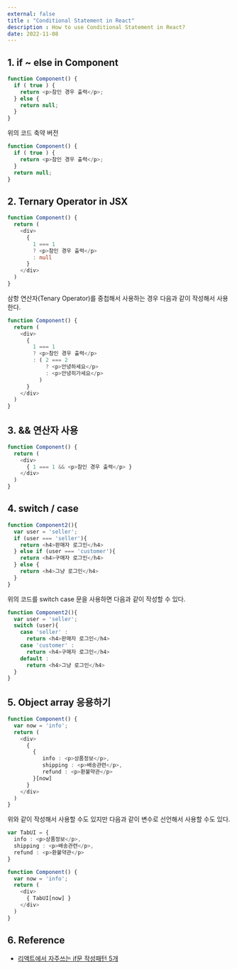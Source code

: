 ```yaml
---
external: false
title : "Conditional Statement in React"
description : How to use Conditional Statement in React?
date: 2022-11-08
---
```


## 1. if ~ else in Component

```ts
function Component() {
  if ( true ) {
    return <p>참인 경우 출력</p>;
  } else {
    return null;
  }
} 
```

위의 코드 축약 버전

```ts
function Component() {
  if ( true ) {
    return <p>참인 경우 출력</p>;
  } 
  return null;
} 
```

## 2. Ternary Operator in JSX

```ts
function Component() {
  return (
    <div>
      {
        1 === 1
        ? <p>참인 경우 출력</p>
        : null
      }
    </div>
  )
} 
```

삼항 연산자(Tenary Operator)를 중첩해서 사용하는 경우 다음과 같이 작성해서 사용한다.

```ts
function Component() {
  return (
    <div>
      {
        1 === 1
        ? <p>참인 경우 출력</p>
        : ( 2 === 2 
            ? <p>안녕하세요</p> 
            : <p>안녕히가세요</p> 
          )
      }
    </div>
  )
} 
```

## 3. && 연산자 사용

```ts
function Component() {
  return (
    <div>
      { 1 === 1 && <p>참인 경우 출력</p> }
    </div>
  )
}
```

## 4. switch / case

```ts
function Component2(){
  var user = 'seller';
  if (user === 'seller'){
    return <h4>판매자 로그인</h4>
  } else if (user === 'customer'){
    return <h4>구매자 로그인</h4>
  } else {
    return <h4>그냥 로그인</h4>
  }
}
```

위의 코드를 switch case 문을 사용하면 다음과 같이 작성할 수 있다.

```ts
function Component2(){
  var user = 'seller';
  switch (user){
    case 'seller' :
      return <h4>판매자 로그인</h4>
    case 'customer' :
      return <h4>구매자 로그인</h4>
    default : 
      return <h4>그냥 로그인</h4>
  }
}
```

## 5. Object array 응용하기

```ts
function Component() {
  var now = 'info';
  return (
    <div>
      {
        { 
           info : <p>상품정보</p>,
           shipping : <p>배송관련</p>,
           refund : <p>환불약관</p>
        }[now]
      }
    </div>
  )
} 
```

위와 같이 작성해서 사용할 수도 있지만 다음과 같이 변수로 선언해서 사용할 수도 있다.

```ts
var TabUI = { 
  info : <p>상품정보</p>,
  shipping : <p>배송관련</p>,
  refund : <p>환불약관</p>
}

function Component() {
  var now = 'info';
  return (
    <div>
      { TabUI[now] }
    </div>
  )
} 
```

## 6. Reference

- [리액트에서 자주쓰는 if문 작성패턴 5개](https://codingapple.com/unit/react-if-else-patterns-enum-switch-case/)
